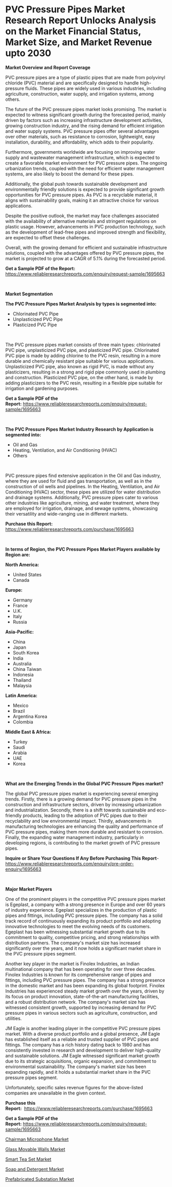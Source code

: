 <p><h1>PVC Pressure Pipes Market Research Report Unlocks Analysis on the Market Financial Status, Market Size, and Market Revenue upto 2030</h1></p><p><strong>Market Overview and Report Coverage</strong></p>
<p><p>PVC pressure pipes are a type of plastic pipes that are made from polyvinyl chloride (PVC) material and are specifically designed to handle high-pressure fluids. These pipes are widely used in various industries, including agriculture, construction, water supply, and irrigation systems, among others.</p><p>The future of the PVC pressure pipes market looks promising. The market is expected to witness significant growth during the forecasted period, mainly driven by factors such as increasing infrastructure development activities, growing construction industry, and the rising demand for efficient irrigation and water supply systems. PVC pressure pipes offer several advantages over other materials, such as resistance to corrosion, lightweight, easy installation, durability, and affordability, which adds to their popularity.</p><p>Furthermore, governments worldwide are focusing on improving water supply and wastewater management infrastructure, which is expected to create a favorable market environment for PVC pressure pipes. The ongoing urbanization trends, coupled with the need for efficient water management systems, are also likely to boost the demand for these pipes.</p><p>Additionally, the global push towards sustainable development and environmentally friendly solutions is expected to provide significant growth opportunities for PVC pressure pipes. As PVC is a recyclable material, it aligns with sustainability goals, making it an attractive choice for various applications.</p><p>Despite the positive outlook, the market may face challenges associated with the availability of alternative materials and stringent regulations on plastic usage. However, advancements in PVC production technology, such as the development of lead-free pipes and improved strength and flexibility, are expected to offset these challenges.</p><p>Overall, with the growing demand for efficient and sustainable infrastructure solutions, coupled with the advantages offered by PVC pressure pipes, the market is projected to grow at a CAGR of 5.1% during the forecasted period.</p></p>
<p><strong>Get a Sample PDF of the Report:</strong> <a href="https://www.reliableresearchreports.com/enquiry/request-sample/1695663">https://www.reliableresearchreports.com/enquiry/request-sample/1695663</a></p>
<p>&nbsp;</p>
<p><strong>Market Segmentation</strong></p>
<p><strong>The PVC Pressure Pipes Market Analysis by types is segmented into:</strong></p>
<p><ul><li>Chlorinated PVC Pipe</li><li>Unplasticized PVC Pipe</li><li>Plasticized PVC Pipe</li></ul></p>
<p>&nbsp;</p>
<p><p>The PVC pressure pipes market consists of three main types: chlorinated PVC pipe, unplasticized PVC pipe, and plasticized PVC pipe. Chlorinated PVC pipe is made by adding chlorine to the PVC resin, resulting in a more durable and chemically resistant pipe suitable for various applications. Unplasticized PVC pipe, also known as rigid PVC, is made without any plasticizers, resulting in a strong and rigid pipe commonly used in plumbing and construction. Plasticized PVC pipe, on the other hand, is made by adding plasticizers to the PVC resin, resulting in a flexible pipe suitable for irrigation and gardening purposes.</p></p>
<p><strong>Get a Sample PDF of the Report:</strong>&nbsp;<a href="https://www.reliableresearchreports.com/enquiry/request-sample/1695663">https://www.reliableresearchreports.com/enquiry/request-sample/1695663</a></p>
<p>&nbsp;</p>
<p><strong>The PVC Pressure Pipes Market Industry Research by Application is segmented into:</strong></p>
<p><ul><li>Oil and Gas</li><li>Heating, Ventilation, and Air Conditioning (HVAC)</li><li>Others</li></ul></p>
<p>&nbsp;</p>
<p><p>PVC pressure pipes find extensive application in the Oil and Gas industry, where they are used for fluid and gas transportation, as well as in the construction of oil wells and pipelines. In the Heating, Ventilation, and Air Conditioning (HVAC) sector, these pipes are utilized for water distribution and drainage systems. Additionally, PVC pressure pipes cater to various other industries like agriculture, mining, and water treatment, where they are employed for irrigation, drainage, and sewage systems, showcasing their versatility and wide-ranging use in different markets.</p></p>
<p><strong>Purchase this Report:</strong>&nbsp; <a href="https://www.reliableresearchreports.com/purchase/1695663">https://www.reliableresearchreports.com/purchase/1695663</a></p>
<p>&nbsp;</p>
<p><strong>In terms of Region, the PVC Pressure Pipes Market Players available by Region are:</strong></p>
<p>
    <p> <strong> North America: </strong>
        <ul>
            <li>United States</li>
            <li>Canada</li>
        </ul>
        </p> 
    <p> <strong> Europe: </strong>
        <ul>
            <li>Germany</li>
            <li>France</li>
            <li>U.K.</li>
            <li>Italy</li>
            <li>Russia</li>
        </ul>
        </p> 
    <p> <strong> Asia-Pacific: </strong>
        <ul>
            <li>China</li>
            <li>Japan</li>
            <li>South Korea</li>
            <li>India</li>
            <li>Australia</li>
            <li>China Taiwan</li>
            <li>Indonesia</li>
            <li>Thailand</li>
            <li>Malaysia</li>
        </ul>
        </p> 
    <p> <strong> Latin America: </strong>
        <ul>
            <li>Mexico</li>
            <li>Brazil</li>
            <li>Argentina Korea</li>
            <li>Colombia</li>
        </ul>
        </p> 
    <p> <strong> Middle East & Africa: </strong>
        <ul>
            <li>Turkey</li>
            <li>Saudi</li>
            <li>Arabia</li>
            <li>UAE</li>
            <li>Korea</li>
        </ul>
    </p>
    </p>
<p>&nbsp;</p>
<p><strong>What are the Emerging Trends in the Global PVC Pressure Pipes market?</strong></p>
<p><p>The global PVC pressure pipes market is experiencing several emerging trends. Firstly, there is a growing demand for PVC pressure pipes in the construction and infrastructure sectors, driven by increasing urbanization and industrialization. Secondly, there is a shift towards sustainable and eco-friendly products, leading to the adoption of PVC pipes due to their recyclability and low environmental impact. Thirdly, advancements in manufacturing technologies are enhancing the quality and performance of PVC pressure pipes, making them more durable and resistant to corrosion. Finally, the expanding water management industry, particularly in developing regions, is contributing to the market growth of PVC pressure pipes.</p></p>
<p><strong>Inquire or Share Your Questions If Any Before Purchasing This Report</strong>- <a href="https://www.reliableresearchreports.com/enquiry/pre-order-enquiry/1695663">https://www.reliableresearchreports.com/enquiry/pre-order-enquiry/1695663</a></p>
<p>&nbsp;</p>
<p><strong>Major Market Players</strong></p>
<p><p>One of the prominent players in the competitive PVC pressure pipes market is Egeplast, a company with a strong presence in Europe and over 60 years of industry experience. Egeplast specializes in the production of plastic pipes and fittings, including PVC pressure pipes. The company has a solid track record of continuously expanding its product portfolio and adopting innovative technologies to meet the evolving needs of its customers. Egeplast has been witnessing substantial market growth due to its commitment to quality, competitive pricing, and strong relationships with distribution partners. The company's market size has increased significantly over the years, and it now holds a significant market share in the PVC pressure pipes segment.</p><p>Another key player in the market is Finolex Industries, an Indian multinational company that has been operating for over three decades. Finolex Industries is known for its comprehensive range of pipes and fittings, including PVC pressure pipes. The company has a strong presence in the domestic market and has been expanding its global footprint. Finolex Industries has experienced steady market growth over the years, driven by its focus on product innovation, state-of-the-art manufacturing facilities, and a robust distribution network. The company's market size has witnessed consistent growth, supported by increasing demand for PVC pressure pipes in various sectors such as agriculture, construction, and utilities.</p><p>JM Eagle is another leading player in the competitive PVC pressure pipes market. With a diverse product portfolio and a global presence, JM Eagle has established itself as a reliable and trusted supplier of PVC pipes and fittings. The company has a rich history dating back to 1980 and has consistently invested in research and development to deliver high-quality and sustainable solutions. JM Eagle witnessed significant market growth due to its strategic acquisitions, organic expansion, and commitment to environmental sustainability. The company's market size has been expanding rapidly, and it holds a substantial market share in the PVC pressure pipes segment.</p><p>Unfortunately, specific sales revenue figures for the above-listed companies are unavailable in the given context.</p></p>
<p><strong>Purchase this Report:</strong>&nbsp;&nbsp;<a href="https://www.reliableresearchreports.com/purchase/1695663">https://www.reliableresearchreports.com/purchase/1695663</a></p>
<p></p>
<p><strong>Get a Sample PDF of the Report:</strong>&nbsp;<a href="https://www.reliableresearchreports.com/enquiry/request-sample/1695663">https://www.reliableresearchreports.com/enquiry/request-sample/1695663</a></p>
<p><p><a href="https://medium.com/@damionrunte/chairman-microphone-market-size-market-outlook-and-market-forecast-2023-to-2030-8ab4228bddd2">Chairman Microphone Market</a></p><p><a href="https://github.com/marloy8/Market-Research-Report-List-1/blob/main/glass-movable-walls-market.md">Glass Movable Walls Market</a></p><p><a href="https://medium.com/@lupeosinski/smart-tea-set-market-report-reveals-the-latest-trends-and-growth-opportunities-of-this-market-71635de1135e">Smart Tea Set Market</a></p><p><a href="https://github.com/aliciawhite5576/Market-Research-Report-List-1/blob/main/soap-and-detergent-market.md">Soap and Detergent Market</a></p><p><a href="https://medium.com/@christianhunter987/prefabricated-substation-market-trends-and-market-analysis-forecasted-for-period-2023-2030-99adba87a8a9">Prefabricated Substation Market</a></p></p>